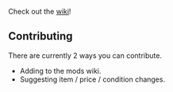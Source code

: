 Check out the [wiki](https://github.com/valkyrienyanko/MerchantsPlus/wiki)!

## Contributing
There are currently 2 ways you can contribute.
- Adding to the mods wiki.
- Suggesting item / price / condition changes.
